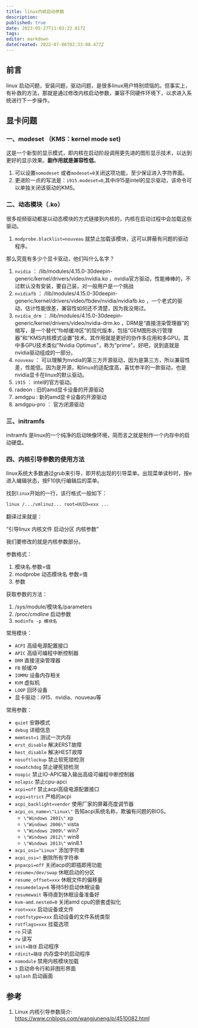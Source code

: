 ```yaml
---
title: linux内核启动参数
description: 
published: true
date: 2023-05-27T11:03:22.817Z
tags: 
editor: markdown
dateCreated: 2022-07-06T02:33:08.477Z
---
```


## 前言

linux 启动问题，安装问题，驱动问题，是很多linux用户特别烦恼的。但事实上，有补救的方法，那就是通过修改内核启动参数，兼容不同硬件环境下，以求进入系统进行下一步操作。

## 显卡问题

### 一、modeset （KMS：kernel mode set)

这是一个新型的显示模式，即内核在启动阶段调用更先进的图形显示技术，以达到更好的显示效果。**副作用就是兼容性低**。

1. 可以设置`nomodeset` 或者`modeset=0`关闭这项功能，至少保证进入字符界面。
2. 更进阶一点的写法是：`i915.modeset=0`,其中i915是intel的显示驱动，该命令可以单独关闭该驱动的KMS。

### 二、动态模块（.ko）

很多视频驱动都是以动态模块的方式链接到内核的，内核在启动过程中会加载这些驱动。

1. `modprobe.blacklist=nouveau` 就禁止加载该模块，这可以屏蔽有问题的驱动程序。

那么究竟有多少个显卡驱动，他们叫什么名字？

1. `nvidia` ： /lib/modules/4.15.0-30deepin-generic/kernel/drivers/video/nvidia.ko ，nvidia官方驱动，性能棒棒的，不过默认没有安装，要自己装，对一般用户是一个挑战
2. `nvidiafb` ： /lib/modules/4.15.0-30deepin-generic/kernel/drivers/video/fbdev/nvidia/nvidiafb.ko ，一个老式的驱动，估计性能很差，兼容性如何还不清楚，因为我没用过。
3. `nvidia_drm` ： /lib/modules/4.15.0-30deepin-generic/kernel/drivers/video/nvidia-drm.ko ，DRM是“直接渲染管理器”的缩写，是一个替代“fb帧缓冲区”的现代版本，包括“GEM图形执行管理器”和“KMS内核模式设置”技术。其作用就是更好的协作多应用和多GPU。其中多GPU技术类似"Nvidia Optimus"，称为"prime"。好吧，说到底就是nvidia驱动组成的一部分。
4. `nouveau` ： 可以理解为nvidia的第三方开源驱动，因为是第三方，所以兼容性差，性能低。因为是开源，和linux的适配度高，喜忧参半的一款驱动，也是nvidia显卡在linux的默认驱动。
5. `i915` ： intel的官方驱动。
6. radeon : 旧的amd显卡设备的开源驱动
7. amdgpu : 新的amd显卡设备的开源驱动
8. amdgpu-pro ： 官方闭源驱动

### 三、initramfs

initramfs 是linux的一个纯净的启动映像环境，简而言之就是制作一个内存中的启动硬盘。

### 四、内核引导参数的使用方法

linux系统大多数通过grub来引导，即开机出现的引导菜单。出现菜单读秒时，按e进入编辑状态，按F10执行编辑后的菜单。

找到`linux`开始的一行，该行格式一般如下：

```bash
linux /.../vmlinuz... root=UUID=xxx ...
```

翻译过来就是：

“引导linux 内核文件 启动分区 内核参数”

我们要修改的就是内核参数部分。

参数格式：

1. 模块名.参数=值
2. modprobe 动态模块名 参数=值
3. 参数

获取参数的方法：

1. /sys/module/模块名/parameters
2. /proc/cmdline 启动参数
3. `modinfo -p 模块名`

常用模块：

- `ACPI` 高级电源配置接口
- `APIC` 高级可编程中断控制器
- `DRM`  直接渲染管理器
- `FB`   帧缓冲
- `IOMMU`   设备内存相关
- `KVM`  虚拟机
- `LOOP` 回环设备
- 显卡驱动：i915、nvidia、nouveau等

常用参数：

- `quiet` 安静模式
- `debug` 详细信息
- `memtest=1` 测试一次内存
- `erst_disable` 解决ERST故障
- `hest_disable` 解决HEST故障
- `nosoftlockup`  禁止软死锁检测
- `nowatchdog`  禁止硬死锁检测
- `noapic` 禁止IO-APIC输入输出高级可编程中断控制器
- `nolapic` 禁止cpu-apci
- `acpi=off` 禁止acpi高级电源配置接口
- `acpi=strict` 严格的acpi
- `acpi_backlight=vendor` 使用厂家的屏幕亮度调节器
- `acpi_os_name=\"Linux\"` 告知acpi系统名称，欺骗有问题的BIOS。
  - `\"Windows 2001\"` xp
  - `\"Windows 2006\"` vista
  - `\"Windows 2009\"` win7
  - `\"Windows 2012\"` win8
  - `\"Windows 2013\"` win8.1
- `acpi_osi="Linux"` 添加字符串
- `acpi_osi=!` 删除所有字符串
- `pnpacpi=off` 关闭acpi的即插即用功能
- `resume=/dev/swap` 休眠启动的分区
- `resume_offset=xxx` 休眠文件的偏移量
- `resumedelay=6` 等待5秒启动休眠设备
- `resumewait` 等待直到休眠设备准备好
- `kvm-amd.nested=0` 关闭amd cpu的嵌套虚拟化
- `root=xxx` 启动设备或文件
- `rootfstype=xxx`  启动设备的文件系统类型
- `rotflags=xxx` 挂载选项
- `ro` 只读
- `rw` 读写
- `init=路径` 启动程序
- `rdinit=路径`  内存盘中的启动程序
- `nomodule` 禁用内核模块加载
- `3` 启动命令行和非图形界面
- `splash` 启动画面

## 参考

1. Linux 内核引导参数简介: <https://www.cnblogs.com/wangjuneng/p/4510082.html>